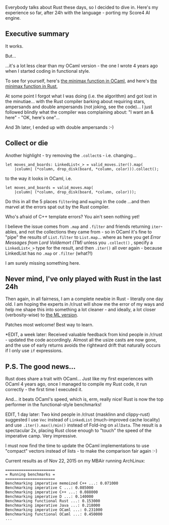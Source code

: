 Everybody talks about Rust these days, so I decided to dive in.
Here's my experience so far, after 24h with the language - porting
my Score4 AI engine.

Executive summary
-----------------

It works.

But...

...it's a lot less clear than my OCaml version - the one
I wrote 4 years ago when I started coding in functional style.

To see for yourself, here's
[the minimax function in OCaml](https://github.com/ttsiodras/Score4/blob/master/OCaml/score4_functional.ml#L38),
and here's
[the minimax function in Rust](https://github.com/ttsiodras/Score4/blob/master/Rust/src/main.rs#L94),

At some point I forgot what I was doing (i.e. the algorithm) and got lost
in the minutiae... with the Rust compiler barking about requiring stars, ampersands and
double ampersands (not joking, see the code)... I just followed blindly what the compiler was
complaining about: "I want an & here" - "OK, here's one"...

And 3h later, I ended up with double ampersands :-) 

Collect or die
--------------
Another highlight - try removing the `.collect`s - i.e. changing...

    let moves_and_boards: LinkedList<_> = valid_moves.iter().map(
        |column| (*column, drop_disk(board, *column, color))).collect();

to the way it looks in OCaml, i.e.

    let moves_and_boards = valid_moves.map(
        |column| (*column, drop_disk(board, *column, color)));

Do this in all the 5 places `filter`ing and `map`ing in the code ...and then marvel at
the errors spat out by the Rust compiler.

Who's afraid of C++ template errors?  You ain't seen nothing yet!

I believe the issue comes from `.map` and `.filter` and friends returning `iter`-ables,
and not the collections they came from - so in OCaml it's fine to "pipe" the results of
`List.filter` to `List.map`... where as here you get *Error Messages from Lord Voldemort (TM)*
 unless you `.collect()` , specify a `LinkedList<_>` type for the result, and then `.iter()`
all over again - because LinkedList has no `.map` or `.filter` (what?!)

I am surely missing something here.

Never mind, I've only played with Rust in the last 24h
------------------------------------------------------
Then again, in all fairness, I am a complete newbie in Rust - literally one day old. I am hoping
the experts in /r/rust will show me the error of my ways and help me shape this into something
a lot cleaner - and ideally, a lot closer (verbosity-wise) to
[the ML version](https://github.com/ttsiodras/Score4/blob/master/OCaml/score4_functional.ml#L38).

Patches most welcome! Best way to learn.

*EDIT, a week later: Received valuable feedback from kind people in /r/rust - updated the
code accordingly. Almost all the usize casts are now gone, and the use of early returns
avoids the rightward drift that naturally occurs if I only use `if` expressions.

P.S. The good news...
---------------------
Rust does share a trait with OCaml... Just like my first experiences with OCaml 4 years ago,
once I managed to compile my Rust code, it run correctly - the first time I executed it.

And... it beats OCaml's speed, which is, erm, really nice! Rust is now the top performer 
in the functional-style benchmarks!

EDIT, 1 day later: Two kind people in /r/rust (masklinn and clippy-rust) suggested I use
`Vec` instead of `LinkedList` (much-improved cache locality) and use `.iter().max()/min()`
instead of Fold-ing on `allData`. The result is a spectacular 2x, placing Rust close
enough to "touch" the speed of the imperative camp. Very impressive.

I must now find the time to update the OCaml implementations to use "compact" vectors
instead of lists - to make the comparison fair again :-)

Current results as of Nov 22, 2015 on my MBAir running ArchLinux:

    ======================
    = Running benchmarks =
    ======================
    Benchmarking imperative memoized C++ ...: 0.071000
    Benchmarking imperative C ...: 0.085000
    Benchmarking imperative C++ ...: 0.088000
    Benchmarking imperative D ...: 0.140000
    Benchmarking functional Rust ...: 0.153000
    Benchmarking imperative Java ...: 0.218000
    Benchmarking imperative OCaml ...: 0.231000
    Benchmarking functional OCaml ...: 0.450000
    ...

